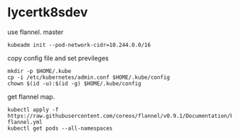 # lycertk8sdev
use flannel. master
```
kubeadm init --pod-network-cidr=10.244.0.0/16
```
copy config file and set previleges
```
mkdir -p $HOME/.kube
cp -i /etc/kubernetes/admin.conf $HOME/.kube/config
chown $(id -u):$(id -g) $HOME/.kube/config
```
get flannel map.
```
kubectl apply -f https://raw.githubusercontent.com/coreos/flannel/v0.9.1/Documentation/kube-flannel.yml
kubectl get pods --all-namespaces
```
